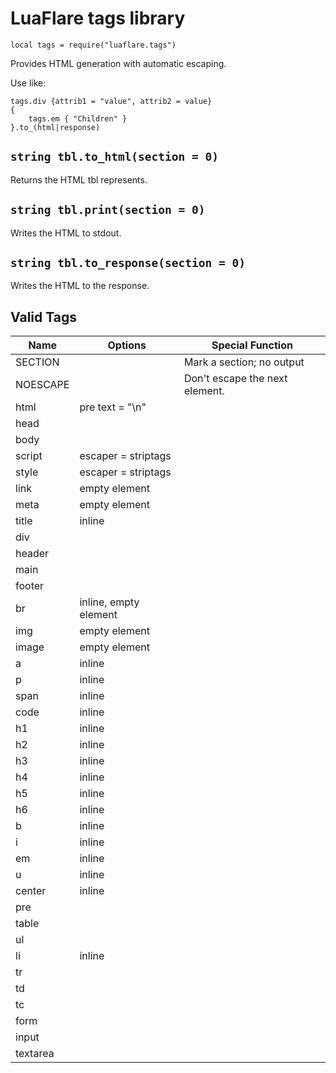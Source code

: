 # LuaFlare tags library

`local tags = require("luaflare.tags")`

Provides HTML generation with automatic escaping.

Use like:

    tags.div {attrib1 = "value", attrib2 = value}
    {
    	tags.em { "Children" }
    }.to_(html|response)

## `string tbl.to_html(section = 0)`

Returns the HTML tbl represents.

## `string tbl.print(section = 0)`

Writes the HTML to stdout.

## `string tbl.to_response(section = 0)`

Writes the HTML to the response.

## Valid Tags


Name     | Options                        | Special Function
---------|--------------------------------|---------------------------
SECTION  |                                | Mark a section; no output 
NOESCAPE |                                | Don't escape the next element.
html     | pre text = "<!DOCTYPE html>\n" |
head     |                                |
body     |                                |
script   | escaper = striptags            |
style    | escaper = striptags            |
link     | empty element                  |
meta     | empty element                  |
title    | inline                         |
div      |                                |
header   |                                |
main     |                                |
footer   |                                |
br       | inline, empty element          |
img      | empty element                  |
image    | empty element                  |
a        | inline                         |
p        | inline                         |
span     | inline                         |
code     | inline                         |
h1       | inline                         |
h2       | inline                         |
h3       | inline                         |
h4       | inline                         |
h5       | inline                         |
h6       | inline                         |
b        | inline                         |
i        | inline                         |
em       | inline                         |
u        | inline                         |
center   | inline                         |
pre      |                                |
table    |                                |
ul       |                                |
li       | inline                         |
tr       |                                |
td       |                                |
tc       |                                |
form     |                                |
input    |                                |
textarea |                                |
